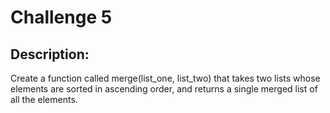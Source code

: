 # Challenge 5

## Description:

Create a function called merge(list_one, list_two) that takes two lists whose elements are sorted in ascending order, and returns a single merged list of all the elements.
